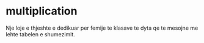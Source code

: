 # multiplication
Nje loje e thjeshte e dedikuar per femije te klasave te dyta qe te mesojne me lehte tabelen e shumezimit.
